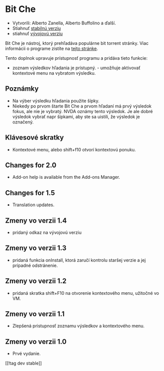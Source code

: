 # Bit Che #
*	 Vytvorili: Alberto Zanella, Alberto Buffolino a ďalší.
*	 Stiahnuť [stabilnú verziu][1]
*	 stiahnuť [vývojovú verziu][3]

Bit Che je nástroj, ktorý prehľadáva populárne bit torrent stránky. Viac
informácii o programe zistíte na [tejto stránke][2].

Tento doplnok upravuje prístupnosť programu a pridáva tieto funkcie:

- zoznam výsledkov hľadania je prístupný.  - umožňuje aktivovať kontextové
menu na vybratom výsledku.


## Poznámky ##
*	 Na výber výsledku hľadania použite šípky.
*	 Niekedy po prvom štarte Bit Che a prvom hľadaní má prvý výsledok fokus,
   ale nie je vybratý. NVDA oznámy tento výsledok. Je ale dobré výsledok
   vybrať napr šípkami, aby ste sa uistili, že výsledok je označený.


## Klávesové skratky ##
*	Kontextové menu, alebo shift+f10 otvorí kontextovú ponuku.


## Changes for 2.0 ##
* Add-on help is available from the Add-ons Manager.

## Changes for 1.5 ##
* Translation updates.

## Zmeny vo verzii 1.4 ##
*	 pridaný odkaz na vývojovú verziu

## Zmeny vo verzii 1.3 ##
*	 pridaná funkcia onInstall, ktorá zaručí kontrolu staršej verzie a jej
   prípadné odstránenie.

## Zmeny vo verzii 1.2 ##
*	 pridaná skratka shift+F10 na otvorenie kontextového menu, užitočné vo VM.

## Zmeny vo verzii 1.1 ##
*	 Zlepšená pristupnosť zoznamu výsledkov a kontextového menu.

## Zmeny vo verzii 1.0 ##
*	 Prvé vydanie.

[[!tag dev stable]]

[1]: http://addons.nvda-project.org/files/get.php?file=bc

[2]: http://www.convivea.com

[3]: http://addons.nvda-project.org/files/get.php?file=bc-dev
